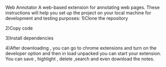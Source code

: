 Web Annotator
A web-based extension for annotating web pages.
These instructions will help you set up the project on your local machine for development and testing purposes:
1)Clone the repository

2)Copy code

3)Install dependencies

4)After downloading  , you can go to chrome extensions and turn on the developer option and then in load unpacked you can start your extension.
You can save , highlight , delete ,search and even download the notes.
